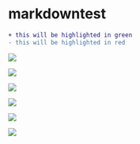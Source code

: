 # markdowntest

```diff
+ this will be highlighted in green
- this will be highlighted in red
```


<a><img src="https://img.shields.io/badge/-Green-green.svg"/></a>

<a><img src="https://img.shields.io/badge/-Yellow-yellow.svg"/></a>

<a><img src="https://img.shields.io/badge/-Red-red.svg"/></a>



<a><img src="https://img.shields.io/badge/-Green-green.svg?style=for-the-badge"/></a>

<a><img src="https://img.shields.io/badge/-Yellow-yellow.svg?style=for-the-badge"/></a>

<a><img src="https://img.shields.io/badge/-Red-red.svg?style=for-the-badge"/></a>
